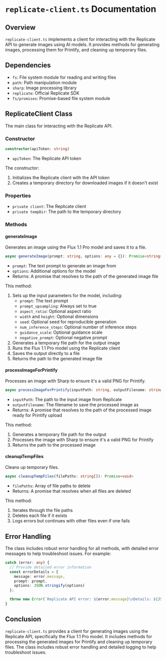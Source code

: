 # `replicate-client.ts` Documentation

## Overview

`replicate-client.ts` implements a client for interacting with the Replicate API to generate images using AI models. It provides methods for generating images, processing them for Printify, and cleaning up temporary files.

## Dependencies

- `fs`: File system module for reading and writing files
- `path`: Path manipulation module
- `sharp`: Image processing library
- `replicate`: Official Replicate SDK
- `fs/promises`: Promise-based file system module

## ReplicateClient Class

The main class for interacting with the Replicate API.

### Constructor

```typescript
constructor(apiToken: string)
```

- `apiToken`: The Replicate API token

The constructor:
1. Initializes the Replicate client with the API token
2. Creates a temporary directory for downloaded images if it doesn't exist

### Properties

- `private client`: The Replicate client
- `private tempDir`: The path to the temporary directory

### Methods

#### generateImage

Generates an image using the Flux 1.1 Pro model and saves it to a file.

```typescript
async generateImage(prompt: string, options: any = {}): Promise<string>
```

- `prompt`: The text prompt to generate an image from
- `options`: Additional options for the model
- Returns: A promise that resolves to the path of the generated image file

This method:
1. Sets up the input parameters for the model, including:
   - `prompt`: The text prompt
   - `prompt_upsampling`: Always set to true
   - `aspect_ratio`: Optional aspect ratio
   - `width` and `height`: Optional dimensions
   - `seed`: Optional seed for reproducible generation
   - `num_inference_steps`: Optional number of inference steps
   - `guidance_scale`: Optional guidance scale
   - `negative_prompt`: Optional negative prompt
2. Generates a temporary file path for the output image
3. Runs the Flux 1.1 Pro model using the Replicate client
4. Saves the output directly to a file
5. Returns the path to the generated image file

#### processImageForPrintify

Processes an image with Sharp to ensure it's a valid PNG for Printify.

```typescript
async processImageForPrintify(inputPath: string, outputFilename: string): Promise<string>
```

- `inputPath`: The path to the input image from Replicate
- `outputFilename`: The filename to save the processed image as
- Returns: A promise that resolves to the path of the processed image ready for Printify upload

This method:
1. Generates a temporary file path for the output
2. Processes the image with Sharp to ensure it's a valid PNG for Printify
3. Returns the path to the processed image

#### cleanupTempFiles

Cleans up temporary files.

```typescript
async cleanupTempFiles(filePaths: string[]): Promise<void>
```

- `filePaths`: Array of file paths to delete
- Returns: A promise that resolves when all files are deleted

This method:
1. Iterates through the file paths
2. Deletes each file if it exists
3. Logs errors but continues with other files even if one fails

## Error Handling

The class includes robust error handling for all methods, with detailed error messages to help troubleshoot issues. For example:

```typescript
catch (error: any) {
  // Provide detailed error information
  const errorDetails = {
    message: error.message,
    prompt: prompt,
    options: JSON.stringify(options)
  };

  throw new Error(`Replicate API error: ${error.message}\nDetails: ${JSON.stringify(errorDetails, null, 2)}`);
}
```

## Conclusion

`replicate-client.ts` provides a client for generating images using the Replicate API, specifically the Flux 1.1 Pro model. It includes methods for processing the generated images for Printify and cleaning up temporary files. The class includes robust error handling and detailed logging to help troubleshoot issues.
